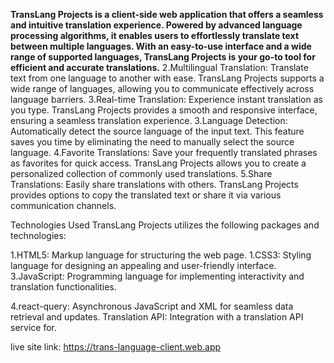 **TransLang Projects is a client-side web application that offers a seamless and intuitive translation experience. Powered by advanced language processing algorithms, it enables users to effortlessly translate text between multiple languages. With an easy-to-use interface and a wide range of supported languages, TransLang Projects is your go-to tool for efficient and accurate translations.**
2.Multilingual Translation: Translate text from one language to another with ease. TransLang Projects supports a wide range of languages, allowing you to communicate effectively across language barriers.
3.Real-time Translation: Experience instant translation as you type. TransLang Projects provides a smooth and responsive interface, ensuring a seamless translation experience.
3.Language Detection: Automatically detect the source language of the input text. This feature saves you time by eliminating the need to manually select the source language.
4.Favorite Translations: Save your frequently translated phrases as favorites for quick access. TransLang Projects allows you to create a personalized collection of commonly used translations.
5.Share Translations: Easily share translations with others. TransLang Projects provides options to copy the translated text or share it via various communication channels.


Technologies Used
TransLang Projects utilizes the following packages and technologies:

1.HTML5: Markup language for structuring the web page.
1.CSS3: Styling language for designing an appealing and user-friendly interface.
3.JavaScript: Programming language for implementing interactivity and translation functionalities.

4.react-query: Asynchronous JavaScript and XML for seamless data retrieval and updates.
Translation API: Integration with a translation API service for.

live site link:  https://trans-language-client.web.app